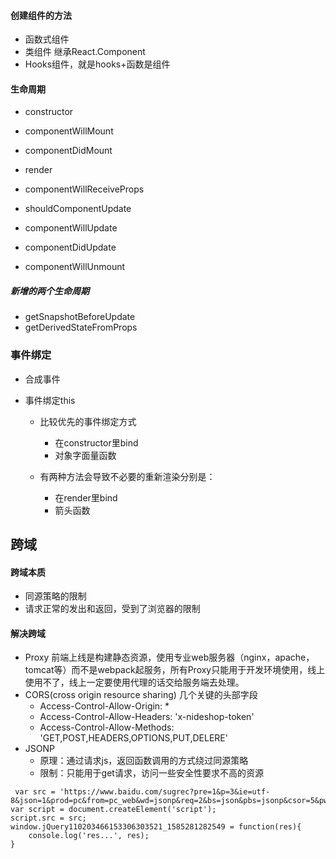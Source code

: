#### 创建组件的方法
 - 函数式组件
 - 类组件 继承React.Component
 - Hooks组件，就是hooks+函数是组件
#### 生命周期
 - constructor
 - componentWillMount
 - componentDidMount
 - render

 - componentWillReceiveProps
 - shouldComponentUpdate
 - componentWillUpdate
 - componentDidUpdate

 - componentWillUnmount

 ##### 新增的两个生命周期
  - getSnapshotBeforeUpdate
  - getDerivedStateFromProps

### 事件绑定
 - 合成事件
 - 事件绑定this
    
    - 比较优先的事件绑定方式

        - 在constructor里bind
        - 对象字面量函数
     - 有两种方法会导致不必要的重新渲染分别是：
         
         - 在render里bind
         - 箭头函数
   
## 跨域
#### 跨域本质 
 - 同源策略的限制
 - 请求正常的发出和返回，受到了浏览器的限制
#### 解决跨域
 - Proxy 前端上线是构建静态资源，使用专业web服务器（nginx，apache，tomcat等）而不是webpack起服务，所有Proxy只能用于开发环境使用，线上使用不了，线上一定要使用代理的话交给服务端去处理。
 - CORS(cross origin resource sharing) 几个关键的头部字段
    - Access-Control-Allow-Origin: *
    - Access-Control-Allow-Headers: 'x-nideshop-token'
    - Access-Control-Allow-Methods: 'GET,POST,HEADERS,OPTIONS,PUT,DELERE'
 - JSONP
    - 原理：通过请求js，返回函数调用的方式绕过同源策略
    - 限制：只能用于get请求，访问一些安全性要求不高的资源

```
 var src = 'https://www.baidu.com/sugrec?pre=1&p=3&ie=utf-8&json=1&prod=pc&from=pc_web&wd=jsonp&req=2&bs=json&pbs=jsonp&csor=5&pwd=jso&cb=jQuery110203466153306303521_1585281282549&_=1585281282560';
var script = document.createElement('script');
script.src = src;
window.jQuery110203466153306303521_1585281282549 = function(res){
    console.log('res...', res);
}
```